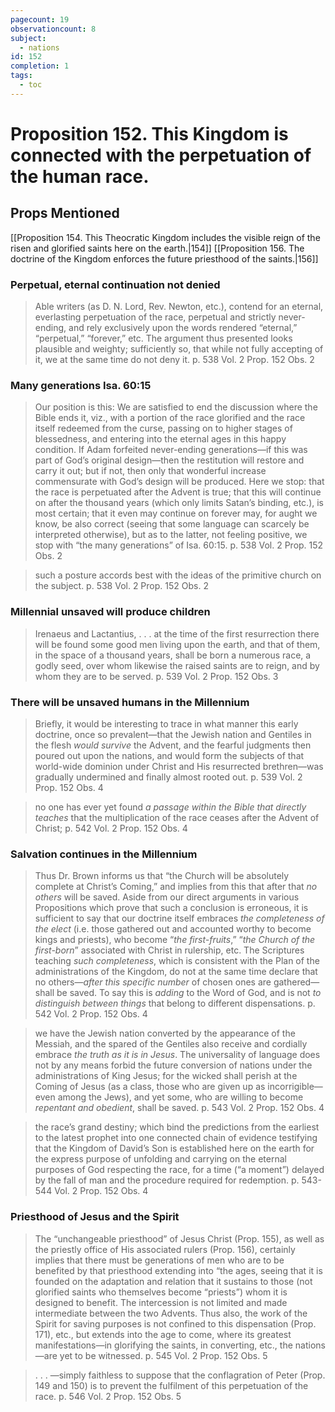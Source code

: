 ```yaml
---
pagecount: 19
observationcount: 8
subject:
  - nations
id: 152
completion: 1
tags:
  - toc
---
```

# Proposition 152. This Kingdom is connected with the perpetuation of the human race.
## Props Mentioned
[[Proposition 154. This Theocratic Kingdom includes the visible reign of the risen and glorified saints here on the earth.|154]] [[Proposition 156. The doctrine of the Kingdom enforces the future priesthood of the saints.|156]] 
### Perpetual, eternal continuation not denied
>Able writers (as D. N. Lord, Rev. Newton, etc.), contend for an eternal, everlasting perpetuation of the race, perpetual and strictly never-ending, and rely exclusively upon the words rendered “eternal,” “perpetual,” “forever,” etc. The argument thus presented looks plausible and weighty; sufficiently so, that while not fully accepting of it, we at the same time do not deny it.
>p. 538 Vol. 2 Prop. 152 Obs. 2

### Many generations Isa. 60:15
>Our position is this: We are satisfied to end the discussion where the Bible ends it, viz., with a portion of the race glorified and the race itself redeemed from the curse, passing on to higher stages of blessedness, and entering into the eternal ages in this happy condition. If Adam forfeited never-ending generations—if this was part of God’s original design—then the restitution will restore and carry it out; but if not, then only that wonderful increase commensurate with God’s design will be produced. Here we stop: that the race is perpetuated after the Advent is true; that this will continue on after the thousand years (which only limits Satan’s binding, etc.), is most certain; that it even may continue on forever may, for aught we know, be also correct (seeing that some language can scarcely be interpreted otherwise), but as to the latter, not feeling positive, we stop with “the many generations” of Isa. 60:15.
>p. 538 Vol. 2 Prop. 152 Obs. 2

>such a posture accords best with the ideas of the primitive church on the subject.
>p. 538 Vol. 2 Prop. 152 Obs. 2

### Millennial unsaved will produce children
>Irenaeus and Lactantius, . . . at the time of the first resurrection there will be found some good men living upon the earth, and that of them, in the space of a thousand years, shall be born a numerous race, a godly seed, over whom likewise the raised saints are to reign, and by whom they are to be served.
>p. 539 Vol. 2 Prop. 152 Obs. 3

### There will be unsaved humans in the Millennium
>Briefly, it would be interesting to trace in what manner this early doctrine, once so prevalent—that the Jewish nation and Gentiles in the flesh *would survive* the Advent, and the fearful judgments then poured out upon the nations, and would form the subjects of that world-wide dominion under Christ and His resurrected brethren—was gradually undermined and finally almost rooted out.
>p. 539 Vol. 2 Prop. 152 Obs. 4

>no one has ever yet found *a passage within the Bible that directly teaches* that the multiplication of the race ceases after the Advent of Christ;
>p. 542 Vol. 2 Prop. 152 Obs. 4

### Salvation continues in the Millennium
>Thus Dr. Brown informs us that “the Church will be absolutely complete at Christ’s Coming,” and implies from this that after that *no others* will be saved. Aside from our direct arguments in various Propositions which prove that such a conclusion is erroneous, it is sufficient to say that our doctrine itself embraces *the completeness of the elect* (i.e. those gathered out and accounted worthy to become kings and priests), who become “*the first-fruits*,” “*the Church of the first-born*” associated with Christ in rulership, etc. The Scriptures teaching *such completeness*, which is consistent with the Plan of the administrations of the Kingdom, do not at the same time declare that no others—*after this specific number* of chosen ones are gathered—shall be saved. To say this is *adding* to the Word of God, and is not *to distinguish between things* that belong to different dispensations.
>p. 542 Vol. 2 Prop. 152 Obs. 4

>we have the Jewish nation converted by the appearance of the Messiah, and the spared of the Gentiles also receive and cordially embrace *the truth as it is in Jesus*. The universality of language does not by any means forbid the future conversion of nations under the administrations of King Jesus; for the wicked shall perish at the Coming of Jesus (as a class, those who are given up as incorrigible—even among the Jews), and yet some, who are willing to become *repentant and obedient*, shall be saved.
>p. 543 Vol. 2 Prop. 152 Obs. 4

>the race’s grand destiny; which bind the predictions from the earliest to the latest prophet into one connected chain of evidence testifying that the Kingdom of David’s Son is established here on the earth for the express purpose of unfolding and carrying on the eternal purposes of God respecting the race, for a time (“a moment”) delayed by the fall of man and the procedure required for redemption.
>p. 543-544 Vol. 2 Prop. 152 Obs. 4
### Priesthood of Jesus and the Spirit 
>The “unchangeable priesthood” of Jesus Christ (Prop. 155), as well as the priestly office of His associated rulers (Prop. 156), certainly implies that there must be generations of men who are to be benefited by that priesthood extending into “the ages, seeing that it is founded on the adaptation and relation that it sustains to those (not glorified saints who themselves become “priests”) whom it is designed to benefit. The intercession is not limited and made intermediate between the two Advents. Thus also, the work of the Spirit for saving purposes is not confined to this dispensation (Prop. 171), etc., but extends into the age to come, where its greatest manifestations—in glorifying the saints, in converting, etc., the nations—are yet to be witnessed.
>p. 545 Vol. 2 Prop. 152 Obs. 5

>. . . —simply faithless to suppose that the conflagration of Peter (Prop. 149 and 150) is to prevent the fulfilment of this perpetuation of the race.
>p. 546 Vol. 2 Prop. 152 Obs. 5





